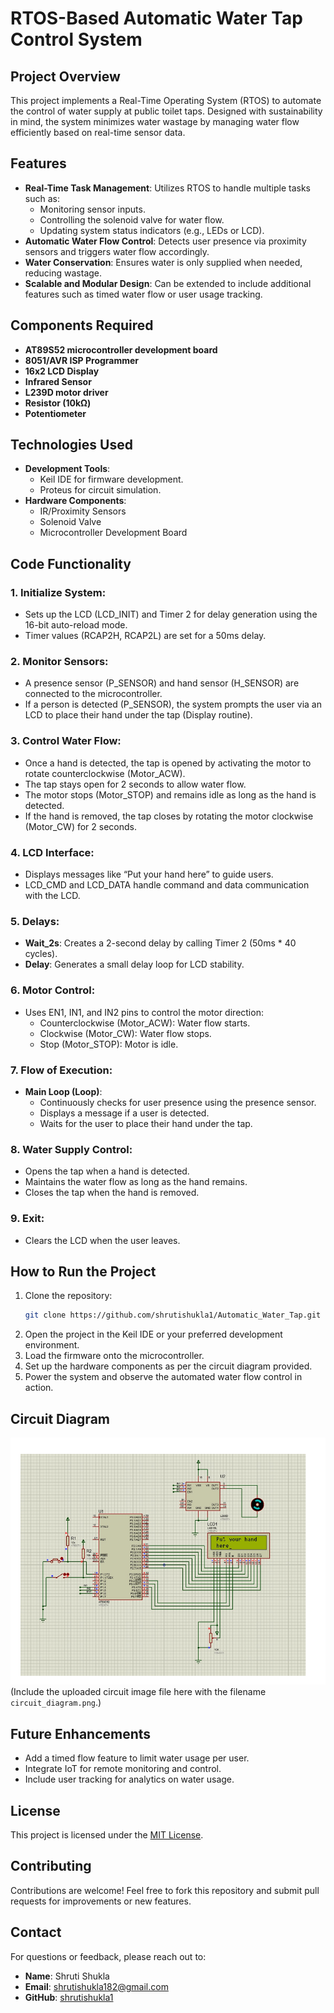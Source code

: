 # RTOS-Based Automatic Water Tap Control System

## Project Overview
This project implements a Real-Time Operating System (RTOS) to automate the control of water supply at public toilet taps. Designed with sustainability in mind, the system minimizes water wastage by managing water flow efficiently based on real-time sensor data.

## Features
- **Real-Time Task Management**: Utilizes RTOS to handle multiple tasks such as:
  - Monitoring sensor inputs.
  - Controlling the solenoid valve for water flow.
  - Updating system status indicators (e.g., LEDs or LCD).
- **Automatic Water Flow Control**: Detects user presence via proximity sensors and triggers water flow accordingly.
- **Water Conservation**: Ensures water is only supplied when needed, reducing wastage.
- **Scalable and Modular Design**: Can be extended to include additional features such as timed water flow or user usage tracking.

## Components Required
- **AT89S52 microcontroller development board**
- **8051/AVR ISP Programmer**
- **16x2 LCD Display**
- **Infrared Sensor**
- **L239D motor driver**
- **Resistor (10kΩ)**
- **Potentiometer**

## Technologies Used
- **Development Tools**:
  - Keil IDE for firmware development.
  - Proteus for circuit simulation.
- **Hardware Components**:
  - IR/Proximity Sensors
  - Solenoid Valve
  - Microcontroller Development Board

## Code Functionality
### 1. Initialize System:
- Sets up the LCD (LCD_INIT) and Timer 2 for delay generation using the 16-bit auto-reload mode.
- Timer values (RCAP2H, RCAP2L) are set for a 50ms delay.

### 2. Monitor Sensors:
- A presence sensor (P_SENSOR) and hand sensor (H_SENSOR) are connected to the microcontroller.
- If a person is detected (P_SENSOR), the system prompts the user via an LCD to place their hand under the tap (Display routine).

### 3. Control Water Flow:
- Once a hand is detected, the tap is opened by activating the motor to rotate counterclockwise (Motor_ACW).
- The tap stays open for 2 seconds to allow water flow.
- The motor stops (Motor_STOP) and remains idle as long as the hand is detected.
- If the hand is removed, the tap closes by rotating the motor clockwise (Motor_CW) for 2 seconds.

### 4. LCD Interface:
- Displays messages like “Put your hand here” to guide users.
- LCD_CMD and LCD_DATA handle command and data communication with the LCD.

### 5. Delays:
- **Wait_2s**: Creates a 2-second delay by calling Timer 2 (50ms * 40 cycles).
- **Delay**: Generates a small delay loop for LCD stability.

### 6. Motor Control:
- Uses EN1, IN1, and IN2 pins to control the motor direction:
  - Counterclockwise (Motor_ACW): Water flow starts.
  - Clockwise (Motor_CW): Water flow stops.
  - Stop (Motor_STOP): Motor is idle.

### 7. Flow of Execution:
- **Main Loop (Loop)**:
  - Continuously checks for user presence using the presence sensor.
  - Displays a message if a user is detected.
  - Waits for the user to place their hand under the tap.

### 8. Water Supply Control:
- Opens the tap when a hand is detected.
- Maintains the water flow as long as the hand remains.
- Closes the tap when the hand is removed.

### 9. Exit:
- Clears the LCD when the user leaves.

## How to Run the Project
1. Clone the repository:
   ```bash
   git clone https://github.com/shrutishukla1/Automatic_Water_Tap.git
   ```
2. Open the project in the Keil IDE or your preferred development environment.
3. Load the firmware onto the microcontroller.
4. Set up the hardware components as per the circuit diagram provided.
5. Power the system and observe the automated water flow control in action.

## Circuit Diagram
![Circuit Diagram](Circuit_Diagram.png)
(Include the uploaded circuit image file here with the filename `circuit_diagram.png`.)

## Future Enhancements
- Add a timed flow feature to limit water usage per user.
- Integrate IoT for remote monitoring and control.
- Include user tracking for analytics on water usage.

## License
This project is licensed under the [MIT License](LICENSE).

## Contributing
Contributions are welcome! Feel free to fork this repository and submit pull requests for improvements or new features.

## Contact
For questions or feedback, please reach out to:
- **Name**: Shruti Shukla
- **Email**: shrutishukla182@gmail.com
- **GitHub**: [shrutishukla1](https://github.com/shrutishukla1)
